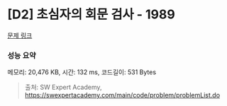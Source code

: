 # [D2] 초심자의 회문 검사 - 1989 

[문제 링크](https://swexpertacademy.com/main/code/problem/problemDetail.do?contestProbId=AV5PyTLqAf4DFAUq) 

### 성능 요약

메모리: 20,476 KB, 시간: 132 ms, 코드길이: 531 Bytes



> 출처: SW Expert Academy, https://swexpertacademy.com/main/code/problem/problemList.do